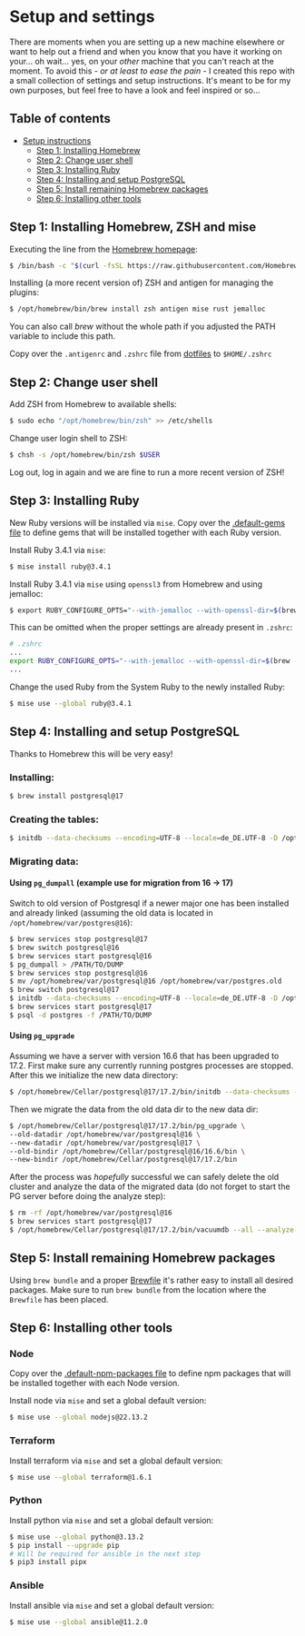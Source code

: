 # Setup and settings

There are moments when you are setting up a new machine elsewhere or want to help out a friend and when you know that you have it working on your… oh wait… yes, on your _other_ machine that you can't reach at the moment. To avoid this - _or at least to ease the pain_ - I created this repo with a small collection of settings and setup instructions. It's meant to be for my own purposes, but feel free to have a look and feel inspired or so…

## Table of contents

- [Setup instructions](#setup-instructions)
  - [Step 1: Installing Homebrew](#step-1-installing-homebrew-and-zsh)
  - [Step 2: Change user shell](#step-2-change-user-shell)
  - [Step 3: Installing Ruby](#step-3-installing-ruby)
  - [Step 4: Installing and setup PostgreSQL](#step-4-installing-and-setup-postgresql)
  - [Step 5: Install remaining Homebrew packages](#step-5-install-remaining-homebrew-packages)
  - [Step 6: Installing other tools](#step-6-installing-other-tools)

## Step 1: Installing Homebrew, ZSH and mise

Executing the line from the [Homebrew homepage](http://brew.sh):

```bash
$ /bin/bash -c "$(curl -fsSL https://raw.githubusercontent.com/Homebrew/install/HEAD/install.sh)"
```

Installing (a more recent version of) ZSH and antigen for managing the plugins:

```bash
$ /opt/homebrew/bin/brew install zsh antigen mise rust jemalloc
```

You can also call _brew_ without the whole path if you adjusted the PATH variable to include this path.

Copy over the `.antigenrc` and `.zshrc` file from [dotfiles](./dotfiles) to `$HOME/.zshrc`

## Step 2: Change user shell

Add ZSH from Homebrew to available shells:

```bash
$ sudo echo "/opt/homebrew/bin/zsh" >> /etc/shells
```

Change user login shell to ZSH:

```bash
$ chsh -s /opt/homebrew/bin/zsh $USER
```

Log out, log in again and we are fine to run a more recent version of ZSH!

## Step 3: Installing Ruby

New Ruby versions will be installed via `mise`. Copy over the [.default-gems file](./dotfiles/.default-gems) to define gems that will be installed together with each Ruby version.

Install Ruby 3.4.1 via `mise`:

```bash
$ mise install ruby@3.4.1
```

Install Ruby 3.4.1 via `mise` using `openssl3` from Homebrew and using jemalloc:

```bash
$ export RUBY_CONFIGURE_OPTS="--with-jemalloc --with-openssl-dir=$(brew --prefix openssl@3) --enable-yjit" mise install ruby@3.4.1
```

This can be omitted when the proper settings are already present in `.zshrc`:

```bash
# .zshrc
...
export RUBY_CONFIGURE_OPTS="--with-jemalloc --with-openssl-dir=$(brew --prefix openssl@3) --enable-yjit"
...
```

Change the used Ruby from the System Ruby to the newly installed Ruby:

```bash
$ mise use --global ruby@3.4.1
```

## Step 4: Installing and setup PostgreSQL

Thanks to Homebrew this will be very easy!

### Installing:

```bash
$ brew install postgresql@17
```

### Creating the tables:

```bash
$ initdb --data-checksums --encoding=UTF-8 --locale=de_DE.UTF-8 -D /opt/homebrew/var/postgresql@17
```

### Migrating data:

#### Using `pg_dumpall` (example use for migration from 16 -> 17)

Switch to old version of Postgresql if a newer major one has been installed and already linked (assuming the old data is located in `/opt/homebrew/var/postgres@16`):

```bash
$ brew services stop postgresql@17
$ brew switch postgresql@16
$ brew services start postgresql@16
$ pg_dumpall > /PATH/TO/DUMP
$ brew services stop postgresql@16
$ mv /opt/homebrew/var/postgresql@16 /opt/homebrew/var/postgres.old
$ brew switch postgresql@17
$ initdb --data-checksums --encoding=UTF-8 --locale=de_DE.UTF-8 -D /opt/homebrew/var/postgresql@17
$ brew services start postgresql@17
$ psql -d postgres -f /PATH/TO/DUMP
```

#### Using `pg_upgrade`

Assuming we have a server with version 16.6 that has been upgraded to 17.2. First make sure any currently running postgres processes are stopped.
After this we initialize the new data directory:

```bash
$ /opt/homebrew/Cellar/postgresql@17/17.2/bin/initdb --data-checksums --encoding=UTF-8 --locale=de_DE.UTF-8 -D /opt/homebrew/var/postgresql@17
```

Then we migrate the data from the old data dir to the new data dir:

```bash
$ /opt/homebrew/Cellar/postgresql@17/17.2/bin/pg_upgrade \
--old-datadir /opt/homebrew/var/postgresql@16 \
--new-datadir /opt/homebrew/var/postgresql@17 \
--old-bindir /opt/homebrew/Cellar/postgresql@16/16.6/bin \
--new-bindir /opt/homebrew/Cellar/postgresql@17/17.2/bin
```

After the process was _hopefully_ successful we can safely delete the old cluster and analyze the data of the migrated data (do not forget to start the PG server before doing the analyze step):

```bash
$ rm -rf /opt/homebrew/var/postgresql@16
$ brew services start postgresql@17
$ /opt/homebrew/Cellar/postgresql@17/17.2/bin/vacuumdb --all --analyze-in-stages
```

## Step 5: Install remaining Homebrew packages

Using `brew bundle` and a proper [Brewfile](./Settings/brew/Brewfile) it's rather easy to install all desired packages. Make sure to run `brew bundle` from the location where the `Brewfile` has been placed.

## Step 6: Installing other tools

### Node

Copy over the [.default-npm-packages file](./dotfiles/.default-npm-packages) to define npm packages that will be installed together with each Node version.

Install node via `mise` and set a global default version:

```bash
$ mise use --global nodejs@22.13.2
```

### Terraform

Install terraform via `mise` and set a global default version:

```bash
$ mise use --global terraform@1.6.1
```

### Python

Install python via `mise` and set a global default version:

```bash
$ mise use --global python@3.13.2
$ pip install --upgrade pip
# Will be required for ansible in the next step
$ pip3 install pipx
```

### Ansible

Install ansible via `mise` and set a global default version:

```bash
$ mise use --global ansible@11.2.0
```

